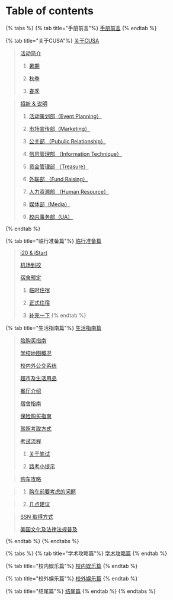 # Table of contents

{% tabs %}
{% tab title="手册前言"%}
[手册前言](README.md)
{% endtab %}

{% tab title="关于CUSA"%}
[关于CUSA](about-cusa/README.md)

  > [活动简介](about-cusa/activity-info/README.md)
  >
  >  1. [暑期](about-cusa/activity-info/summer.md)
  >
  >  2. [秋季](about-cusa/activity-info/fall.md)
  >
  >  3. [春季](about-cusa/activity-info/spring.md)

  > [招新 & 说明](about-cusa/recruitment-info/README.md)
  >
  >  1. [活动策划部（Event Planning）](about-cusa/recruitment-info/ep.md)
  >
  >  2. [市场宣传部（Marketing）](about-cusa/recruitment-info/mkt.md)
  >
  >  3. [公关部 （Pubulic Relationship）](about-cusa/recruitment-info/pr.md)
  >
  >  4. [信息管理部 （Information Technique）](about-cusa/recruitment-info/it.md)
  >
  >  5. [资金管理部 （Treasure）](about-cusa/recruitment-info/tr.md)
  >
  >  6. [外联部 （Fund Raising）](about-cusa/recruitment-info/fr.md)
  >
  >  7. [人力资源部 （Human Resource）](about-cusa/recruitment-info/hr.md)
  >
  >  8. [媒体部（Media）](about-cusa/recruitment-info/media.md)
  >
  >  9. [校内事务部（UA）](about-cusa/recruitment-info/ua.md)

{% endtab %}

{% tab title="临行准备篇"%}
[临行准备篇](before-coming.md)

> [i20 & iStart](before-coming.md/#i20-and-istart)
>
> [机场到校](before-coming.md/#ji-chang-dao-xiao)
>
> [宿舍预定](before-coming.md/#su-she-yu-ding)
  >  1. [临时住宿](before-coming.md/#lin-shi-zhu-su)
  >
  >  2. [正式住宿](before-coming.md/#zheng-shi-zhu-su)
  >
  >  3. [补充一下](before-coming.md/#bu-chong-yi-xia)
{% endtab %}

{% tab title="生活指南篇"%}
[生活指南篇](daily-guide.md)

> [险购买指南](daily-guide.md/#bao-xian-gou-mai-zhi-nan)
>
> [学校地图概况](daily-guide.md/#xue-xiao-di-tu-gai-kuang)
>
> [校内外公交系统](daily-guide.md/#xiao-nei-wai-gong-jiao-xi-tong)
>
> [超市及生活用品](daily-guide.md/#chao-shi-ji-sheng-huo-yong-pin)
>
> [餐厅介绍](daily-guide.md/#can-ting-jie-shao)
>
> [宿舍指南](daily-guide.md/#su-she-zhi-nan)
>
> [保险购买指南](daily-guide.md/#bao-xian-gou-mai-zhi-nan-1)
>
> [驾照考取方式](daily-guide.md/#jia-zhao-kao-qu-fang-shi)
>
> [考试流程](daily-guide.md/#kao-shi-liu-cheng)
>
  >  1. [关于笔试](daily-guide.md/#guan-yu-bi-shi)
  >
  >  2. [路考小提示](daily-guide.md/#lu-kao-xiao-ti-shi)

> [购车攻略](daily-guide.md/#gou-che-gong-lve)

  >  1. [购车前要考虑的问题](daily-guide.md/#gou-che-qian-yao-kao-lv-de-wen-ti)

  >  2. [几点建议](daily-guide.md/#ji-dian-jian-yi)

> [SSN 取得方式](daily-guide.md/#ssn-qu-de-fang-shi)
>
> [美国文化及法律法规普及](daily-guide.md/#mei-guo-wen-hua-ji-fa-lv-fa-gui-pu-ji)

{% endtab %}
{% endtabs %}

{% tabs %}
{% tab title="学术攻略篇"%}
[学术攻略篇](study-guide.md)
{% endtab %}

{% tab title="校内娱乐篇"%}
[校内娱乐篇](on-campus-guide.md)
{% endtab %}

{% tab title="校外娱乐篇"%}
[校外娱乐篇](off-campus-guide.md)
{% endtab %}

{% tab title="结尾篇"%}
[结尾篇](final.md)
{% endtab %}
{% endtabs %}
